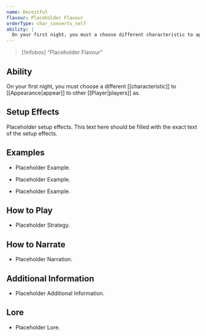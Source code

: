 ```yaml
---
name: Deceitful
flavour: Placeholder Flavour
orderType: char_converts_self
ability: |
  On your first night, you must a choose different characteristic to appear to other players as.
---
```

> [!infobox]
>  “Placeholder Flavour”

## Ability
On your first night, you must choose a different [[characteristic]] to [[Appearance|appear]] to other [[Player|players]] as.

## Setup Effects
Placeholder setup effects. This text here should be filled with the exact text of the setup effects.

## Examples
- Placeholder Example.

- Placeholder Example.

- Placeholder Example.

## How to Play
- Placeholder Strategy.

## How to Narrate
- Placeholder Narration.

## Additional Information
- Placeholder Additional Information.

## Lore
- Placeholder Lore.